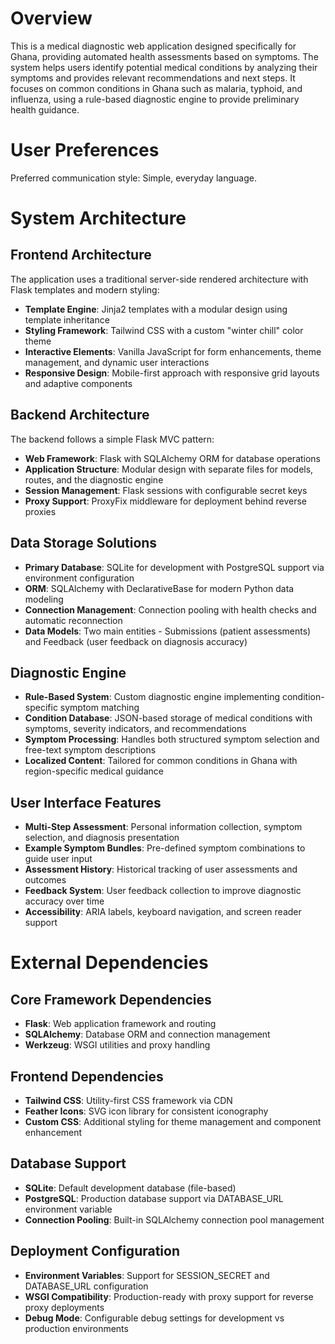 # Overview

This is a medical diagnostic web application designed specifically for Ghana, providing automated health assessments based on symptoms. The system helps users identify potential medical conditions by analyzing their symptoms and provides relevant recommendations and next steps. It focuses on common conditions in Ghana such as malaria, typhoid, and influenza, using a rule-based diagnostic engine to provide preliminary health guidance.

# User Preferences

Preferred communication style: Simple, everyday language.

# System Architecture

## Frontend Architecture
The application uses a traditional server-side rendered architecture with Flask templates and modern styling:
- **Template Engine**: Jinja2 templates with a modular design using template inheritance
- **Styling Framework**: Tailwind CSS with a custom "winter chill" color theme
- **Interactive Elements**: Vanilla JavaScript for form enhancements, theme management, and dynamic user interactions
- **Responsive Design**: Mobile-first approach with responsive grid layouts and adaptive components

## Backend Architecture
The backend follows a simple Flask MVC pattern:
- **Web Framework**: Flask with SQLAlchemy ORM for database operations
- **Application Structure**: Modular design with separate files for models, routes, and the diagnostic engine
- **Session Management**: Flask sessions with configurable secret keys
- **Proxy Support**: ProxyFix middleware for deployment behind reverse proxies

## Data Storage Solutions
- **Primary Database**: SQLite for development with PostgreSQL support via environment configuration
- **ORM**: SQLAlchemy with DeclarativeBase for modern Python data modeling
- **Connection Management**: Connection pooling with health checks and automatic reconnection
- **Data Models**: Two main entities - Submissions (patient assessments) and Feedback (user feedback on diagnosis accuracy)

## Diagnostic Engine
- **Rule-Based System**: Custom diagnostic engine implementing condition-specific symptom matching
- **Condition Database**: JSON-based storage of medical conditions with symptoms, severity indicators, and recommendations
- **Symptom Processing**: Handles both structured symptom selection and free-text symptom descriptions
- **Localized Content**: Tailored for common conditions in Ghana with region-specific medical guidance

## User Interface Features
- **Multi-Step Assessment**: Personal information collection, symptom selection, and diagnosis presentation
- **Example Symptom Bundles**: Pre-defined symptom combinations to guide user input
- **Assessment History**: Historical tracking of user assessments and outcomes
- **Feedback System**: User feedback collection to improve diagnostic accuracy over time
- **Accessibility**: ARIA labels, keyboard navigation, and screen reader support

# External Dependencies

## Core Framework Dependencies
- **Flask**: Web application framework and routing
- **SQLAlchemy**: Database ORM and connection management
- **Werkzeug**: WSGI utilities and proxy handling

## Frontend Dependencies
- **Tailwind CSS**: Utility-first CSS framework via CDN
- **Feather Icons**: SVG icon library for consistent iconography
- **Custom CSS**: Additional styling for theme management and component enhancement

## Database Support
- **SQLite**: Default development database (file-based)
- **PostgreSQL**: Production database support via DATABASE_URL environment variable
- **Connection Pooling**: Built-in SQLAlchemy connection pool management

## Deployment Configuration
- **Environment Variables**: Support for SESSION_SECRET and DATABASE_URL configuration
- **WSGI Compatibility**: Production-ready with proxy support for reverse proxy deployments
- **Debug Mode**: Configurable debug settings for development vs production environments